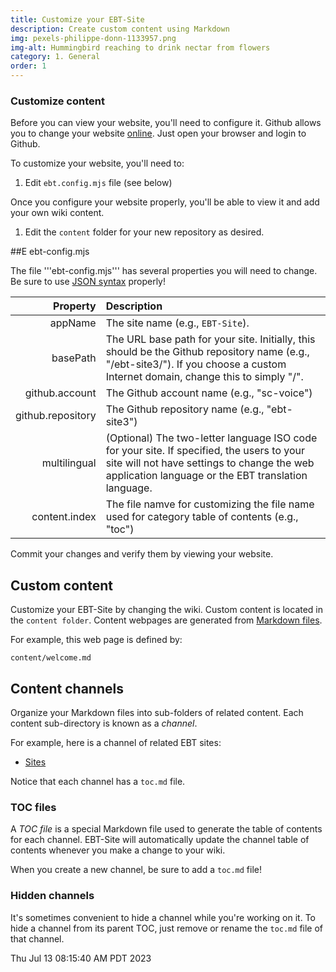 ```yaml
---
title: Customize your EBT-Site
description: Create custom content using Markdown
img: pexels-philippe-donn-1133957.png
img-alt: Hummingbird reaching to drink nectar from flowers
category: 1. General
order: 1
---
```


### Customize content

Before you can view your website, you'll need to configure it.
Github allows you to change your website 
[online](https://docs.github.com/en/repositories/working-with-files/managing-files/editing-files).
Just open your browser and login to Github.

To customize your website, you'll need to:

1. Edit ```ebt.config.mjs``` file (see below)

Once you configure your website properly, you'll be able to view 
it and add your own wiki content.

1. Edit the ```content``` folder for your new repository as desired.

##E ebt-config.mjs

The file '''ebt-config.mjs''' has several properties you will need to change.
Be sure to use [JSON syntax](https://www.json.org/json-en.html) properly!

| Property | Description |
| ----: | :---- |
| appName | The site name (e.g., ```EBT-Site```). |
| basePath | The URL base path for your site. Initially, this should be the Github repository name (e.g., "/ebt-site3/"). If you choose a custom Internet domain, change this to simply "/".
| github.account | The Github account name (e.g., "sc-voice") 
| github.repository | The Github repository name (e.g., "ebt-site3") 
| multilingual | (Optional) The two-letter language ISO code for your site. If specified, the users to your site will not have settings to change the web application language or the EBT translation language.
| content.index | The file namve for customizing the file name used for category table of contents (e.g., "toc")

Commit your changes and verify them by viewing your website.

## Custom content

Customize your EBT-Site by changing the wiki.
Custom content is located in the ```content folder```.
Content webpages are generated from
[Markdown files](https://github.com/skills/communicate-using-markdown).

For example, this web page is defined by:
```
content/welcome.md
```

## Content channels
Organize your Markdown files into sub-folders of related content.
Each content sub-directory is known as a _channel_.

For example, here is a channel of related EBT sites:

* [Sites](#/wiki/sites/toc)

Notice that each channel has a ```toc.md``` file.

### TOC files

A *TOC file* is a special Markdown file used to generate the table
of contents for each channel.
EBT-Site will automatically update the channel table of contents whenever
you make a change to your wiki.

When you create a new channel, be sure to add a ```toc.md``` file!


### Hidden channels
It's sometimes convenient to hide a channel while you're working on it.
To hide a channel from its parent TOC, just remove or rename the ```toc.md``` file
of that channel.

Thu Jul 13 08:15:40 AM PDT 2023
